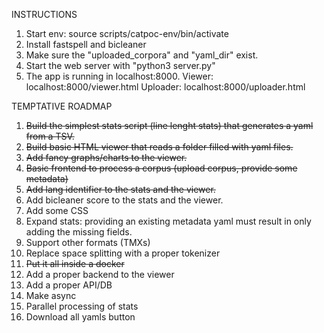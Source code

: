 INSTRUCTIONS

1. Start env: source scripts/catpoc-env/bin/activate
2. Install fastspell and bicleaner
3. Make sure the "uploaded_corpora" and "yaml_dir" exist.
4. Start the web server with "python3 server.py"
5. The app is running in localhost:8000. Viewer: localhost:8000/viewer.html Uploader: localhost:8000/uploader.html

TEMPTATIVE ROADMAP

1. ~~Build the simplest stats script (line lenght stats) that generates a yaml from a TSV.~~
2. ~~Build basic HTML viewer that reads a folder filled with yaml files.~~
3. ~~Add fancy graphs/charts to the viewer.~~
4. ~~Basic frontend to process a corpus (upload corpus, provide some metadata)~~
5. ~~Add lang identifier to the stats and the viewer.~~
6. Add bicleaner score to the stats and the viewer.
7. Add some CSS
8. Expand stats: providing an existing metadata yaml must result in only adding the missing fields.
9. Support other formats (TMXs)
10. Replace space splitting with a proper tokenizer
11. ~~Put it all inside a docker~~
12. Add a proper backend to the viewer
13. Add a proper API/DB
14. Make async
15. Parallel processing of stats
16. Download all yamls button
